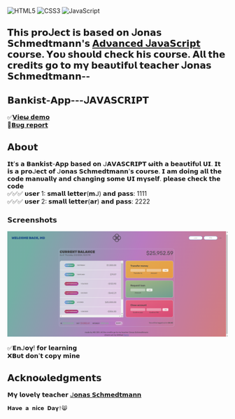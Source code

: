 ![HTML5](https://img.shields.io/badge/html5-%23E34F26.svg?style=for-the-badge&logo=html5&logoColor=white) ![CSS3](https://img.shields.io/badge/css3-%231572B6.svg?style=for-the-badge&logo=css3&logoColor=white) ![JavaScript](https://img.shields.io/badge/javascript-%23F7DF1E.svg?style=for-the-badge&logo=javascript&logoColor=black)

## 𝗧𝗵𝗶𝘀 𝗽𝗿𝝾ᒍ𝗲𝗰𝘁 𝗶𝘀 𝗯𝗮𝘀𝗲𝗱 𝝾𝗻 ᒍ𝝾𝗻𝗮𝘀 𝗦𝗰𝗵𝗺𝗲𝗱𝘁𝗺𝗮𝗻𝗻'𝘀  [𝝖𝗱𝝼𝗮𝗻𝗰𝗲𝗱 ᒍ𝗮𝝼𝗮𝗦𝗰𝗿𝗶𝗽𝘁](https://www.udemy.com/user/jonasschmedtmann/) 𝗰𝝾𝞄𝗿𝘀𝗲. 𝝪𝝾𝞄 𝘀𝗵𝝾𝞄𝗹𝗱 𝗰𝗵𝗲𝗰𝗸 𝗵𝗶𝘀 𝗰𝝾𝞄𝗿𝘀𝗲. 𝝖𝗹𝗹 𝘁𝗵𝗲 𝗰𝗿𝗲𝗱𝗶𝘁𝘀 𝗴𝝾 𝘁𝝾 𝗺𝝲 𝗯𝗲𝗮𝞄𝘁𝗶𝗳𝞄𝗹 𝘁𝗲𝗮𝗰𝗵𝗲𝗿 ᒍ𝝾𝗻𝗮𝘀 𝗦𝗰𝗵𝗺𝗲𝗱𝘁𝗺𝗮𝗻𝗻--

## 𝗕𝗮𝗻𝗸𝗶𝘀𝘁-𝝖𝗽𝗽---ᒍ𝝖𝗩𝝖𝗦𝗖𝗥𝗜𝗣𝗧

✅[𝗩𝗶𝗲𝞈 𝗱𝗲𝗺𝝾](https://ph0enix46.github.io/Bankist-App---JAVASCRIPT/) 
<br/>
🐛[𝗕𝞄𝗴 𝗿𝗲𝗽𝝾𝗿𝘁](https://github.com/pH0enix46/Bankist-App---JAVASCRIPT/issues)

## 𝝖𝗯𝝾𝞄𝘁
𝗜𝘁'𝘀 𝗮 𝗕𝗮𝗻𝗸𝗶𝘀𝘁-𝝖𝗽𝗽 𝗯𝗮𝘀𝗲𝗱 𝝾𝗻 ᒍ𝝖𝗩𝝖𝗦𝗖𝗥𝗜𝗣𝗧 𝞈𝗶𝘁𝗵 𝗮 𝗯𝗲𝗮𝞄𝘁𝗶𝗳𝞄𝗹 𝗨𝗜. 𝗜𝘁 𝗶𝘀 𝗮 𝗽𝗿𝝾ᒍ𝗲𝗰𝘁 𝝾𝗳 ᒍ𝝾𝗻𝗮𝘀 𝗦𝗰𝗵𝗺𝗲𝗱𝘁𝗺𝗮𝗻𝗻'𝘀 𝗰𝝾𝞄𝗿𝘀𝗲. 𝗜 𝗮𝗺 𝗱𝝾𝗶𝗻𝗴 𝗮𝗹𝗹 𝘁𝗵𝗲 𝗰𝝾𝗱𝗲 𝗺𝗮𝗻𝞄𝗮𝗹𝗹𝝲 𝗮𝗻𝗱 𝗰𝗵𝗮𝗻𝗴𝗶𝗻𝗴 𝘀𝝾𝗺𝗲 𝗨𝗜 𝗺𝝲𝘀𝗲𝗹𝗳. 𝗽𝗹𝗲𝗮𝘀𝗲 𝗰𝗵𝗲𝗰𝗸 𝘁𝗵𝗲 𝗰𝝾𝗱𝗲 
<br/>
✅✅✅ 𝞄𝘀𝗲𝗿 1: 𝘀𝗺𝗮𝗹𝗹 𝗹𝗲𝘁𝘁𝗲𝗿(𝗺ᒍ) 𝗮𝗻𝗱 𝗽𝗮𝘀𝘀: 1111
<br/>
✅✅✅ 𝞄𝘀𝗲𝗿 2: 𝘀𝗺𝗮𝗹𝗹 𝗹𝗲𝘁𝘁𝗲𝗿(𝗮𝗿) 𝗮𝗻𝗱 𝗽𝗮𝘀𝘀: 2222

### 𝗦𝗰𝗿𝗲𝗲𝗻𝘀𝗵𝝾𝘁𝘀
![𝗕𝗮𝗻𝗸𝗶𝘀𝘁-𝝖𝗽𝗽](bankist-demo-pic.png)

✅𝗘𝗻ᒍ𝝾𝝲! 𝗳𝝾𝗿 𝗹𝗲𝗮𝗿𝗻𝗶𝗻𝗴 
<br/>
❌𝗕𝞄𝘁 𝗱𝝾𝗻'𝘁 𝗰𝝾𝗽𝝲 𝗺𝗶𝗻𝗲

## 𝝖𝗰𝗸𝗻𝝾𝞈𝗹𝗲𝗱𝗴𝗺𝗲𝗻𝘁𝘀
𝗠𝝲 𝗹𝝾𝝼𝗲𝗹𝝲 𝘁𝗲𝗮𝗰𝗵𝗲𝗿 [ᒍ𝝾𝗻𝗮𝘀 𝗦𝗰𝗵𝗺𝗲𝗱𝘁𝗺𝗮𝗻𝗻](https://github.com/jonasschmedtmann)


```
𝗛𝗮𝝼𝗲 𝗮 𝗻𝗶𝗰𝗲 𝗗𝗮𝝲!😸
```

